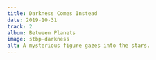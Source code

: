 ```yaml
---
title: Darkness Comes Instead
date: 2019-10-31
track: 2
album: Between Planets
image: stbp-darkness
alt: A mysterious figure gazes into the stars.
---
```

